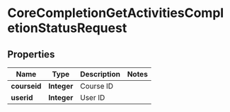 

# CoreCompletionGetActivitiesCompletionStatusRequest


## Properties

| Name | Type | Description | Notes |
|------------ | ------------- | ------------- | -------------|
|**courseid** | **Integer** | Course ID |  |
|**userid** | **Integer** | User ID |  |




